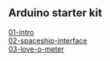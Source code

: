 ## Arduino starter kit

[01-intro](./01-intro/)\
[02-spaceship-interface](./02-spaceship-interface/)\
[03-love-o-meter](./03-love-o-meter/)
